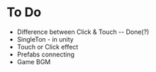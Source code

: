 # To Do

* Difference between Click & Touch -- Done(?)
* SingleTon - in unity
* Touch or Click effect
* Prefabs connecting
* Game BGM